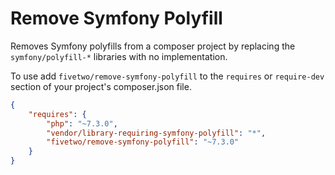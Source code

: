 # Remove Symfony Polyfill
Removes Symfony polyfills from a composer project by replacing the ``symfony/polyfill-*`` libraries with no implementation.

To use add ``fivetwo/remove-symfony-polyfill`` to the ``requires`` or ``require-dev`` section of your project's composer.json file.

```json
{
    "requires": {
        "php": "~7.3.0",
        "vendor/library-requiring-symfony-polyfill": "*",
        "fivetwo/remove-symfony-polyfill": "~7.3.0"
    }
}
```

